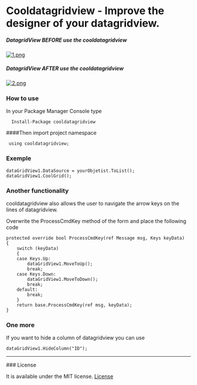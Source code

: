 # Cooldatagridview - Improve the designer of your datagridview.
##### DatagridView BEFORE use the cooldatagridview

[![1.png](https://s15.postimg.org/irxdzqtln/image.png)](https://postimg.org/image/amfc1l5cn/)

##### DatagridView AFTER use the cooldatagridview

[![2.png](https://s15.postimg.org/5z99zthzv/image.png)](https://postimg.org/image/ufrfuaiqf/)

### How to use
 In your Package Manager Console type 
```
  Install-Package cooldatagridview
```
####Then import project namespace
```
 using cooldatagridview;
```
### Exemple
```
dataGridView1.DataSource = yourObjetist.ToList();
dataGridView1.CoolGrid();
```

### Another functionality
cooldatagridview also allows the user to navigate the arrow keys on the lines of datagridview.

Overwrite the ProcessCmdKey method of the form and place the following code
```
protected override bool ProcessCmdKey(ref Message msg, Keys keyData)
{
    switch (keyData)
    {
	case Keys.Up:
	    dataGridView1.MoveToUp();
	    break;
	case Keys.Down:
	    dataGridView1.MoveToDown();
	    break;
	default:
	    break;
    }
    return base.ProcessCmdKey(ref msg, keyData);
}
```

### One more
If you want to hide a column of datagridview you can use
```
dataGridView1.HideColumn("ID");
```
<hr>
### License

It is available under the MIT license.
[License](https://opensource.org/licenses/mit-license.php)



